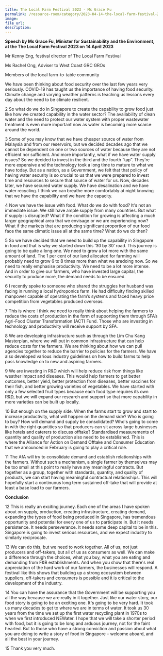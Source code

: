 ```yaml
---  
title: The Local Farm Festival 2023 - Ms Grace Fu
permalink: /resource-room/category/2023-04-14-the-local-farm-festival-2023
image:  
file_url:  
description:  
---  
```


**Speech by Ms Grace Fu, Minister for Sustainability and the Environment, at the The Local Farm Festival 2023 on 14 April 2023**

Mr Kenny Eng, festival director of The Local Farm Festival

Ms Rachel Ong, Adviser to West Coast GRC GROs

Members of the local farm-to-table community

We have been thinking about food security over the last few years very seriously. COVID-19 has taught us the importance of having food security. Climate change and varying weather patterns is teaching us 
lessons every day about the need to be climate resilient.

2 So what do we do in Singapore to create the capability to grow food just like how we created capability in the water sector? The availability of clean water and the need to protect our water system with proper wastewater treatment is even more important now as water is becoming more scarce around the world.

3 Some of you may know that we have cheaper source of water from Malaysia and from our reservoirs, but we decided decades ago that we cannot be dependent on one or two sources of water because they are not efficient nor sufficient. And more importantly, what if we have water supply issues? So we decided to invest in the third and the fourth “tap”. They're more expensive and the technology took a long time to mature to  what we have today. But as a nation, as a Government, we felt that that policy of having water security is so crucial to us that we were prepared to invest time and resources to secure that source of water for us. Now, decades later, we have secured water supply. We have desalination and we have water recycling. I think we can breathe more comfortably at night knowing that we have the capability and we have the capacity. 

4 Now we have the issue with food. What do we do with food? It's not an immediate issue. We still have ample supply from many countries. But what if supply is disrupted? What if the condition for growing is affecting a much larger geographical area that we envisage or we are experiencing now? What if the markets that are producing significant proportion of our food face the same climatic issue all at the same time? What do we do then?

5 So we have decided that we need to build up the capability in Singapore in food and that is why we started down this ’30 by 30’ road. This journey is going to be quite a long one. We need to grow a lot more with the same amount of land. The 1 per cent of our land allocated for farming will probably need to grow 6 to 8 times more than what we aredoing now. So we need to really emphasise productivity. We need to be a lot more intense. And in order to give our farmers, who have invested large capital, the security to produce more, the demand needs to be ensured. 

6 I recently spoke to someone who shared the struggles her husband was facing in running a local hydroponics farm. He had difficulty finding skilled manpower capable of operating the farm’s systems and faced heavy price competition from vegetables produced overseas.

7 This is where I think we need to really think about helping the farmers to reduce the costs of production in the form of supporting them through SFA’s Agri-Food Cluster Transformation (ACT) Fund. Those who are investing in technology and productivity will receive support by SFA. 

8 We are developing infrastructure such as through the Lim Chu Kang Masterplan, where we will put in common infrastructure that can help reduce costs for the farmers. We are thinking about how we can pull agencies together to reduce the barrier to policies for the farmers. We have also developed various industry guidelines on how to build farms to help pass knowledge on to new and aspiring farmers.

9 We are investing in R&D which will help reduce risk from things like weather impact and diseases. This would help farmers to get better outcomes, better yield, better protection from diseases, better vaccines for their fish, and better growing varieties of vegetables. We have started with only a few selected fruit types because each food type requires its own R&D, but we will expand our research and support so that more capability in more varieties can be built up locally. 

10 But enough on the supply side. When the farms start to grow and start to increase productivity, what will happen on the demand side? Who is going to buy? How will demand and supply be consolidated? Who's going to come in with the right quantities so that producers can sit across large businesses like hotels and caterers to discuss offtake? Standardised measurements of quantity and quality of production also need to be established. This is where the Alliance for Action on Demand Offtake and Consumer Education that we announced in February is going to play a critical role. 

11 The AfA will try to consolidate demand and establish relationships with the farmers. Without such a mechanism, a single farmer by themselves may be too small at this point to really have any meaningful contracts. But together as a group, together with standards, quantity, and quality of products, we can start having meaningful contractual relationships. This will hopefully start a continuous long term sustained off-take that will provide at least a base load to our farmers. 

**Conclusion**

12 This is really an exciting journey. Each one of the areas I have spoken about on supply, production, creating infrastructure, creating demand, expanding the types of food being produced in Singapore, has tremendous opportunity and potential for every one of us to participate in. But it needs persistence. It needs perseverance. It needs some deep capital to be in this. Singapore is going to invest serious resources, and we expect industry to similarly reciprocate. 

13 We can do this, but we need to work together. All of us, not just producers and off-takers, but all of us as consumers as well. We can make a difference through the choices, what you buy, what you are eating and demanding from F&B establishments. And when you show that there's real appreciation of the hard work of our farmers, the businesses will respond. A festival like this shows that building up a strong ecosystem between suppliers, off-takers and consumers is possible and it is critical to the development of the industry. 

14 You can have the assurance that the Government will be supporting you all the way because we are really in it together. Just like our water story, our food story is going to be an exciting one. It's going to be very hard. It took us many decades to get to where we are in terms of water. It took us 30 years from the time we set up the first water recycling plant in 1970s to when we first introduced NEWater. I hope that we will take a shorter period with food, but it is going to be long and arduous journey, not for the faint hearted. But to those who have a strong conviction and passion about what you are doing to write a story of food in Singapore – welcome aboard, and all the best in your journey. 

15 Thank you very much.
